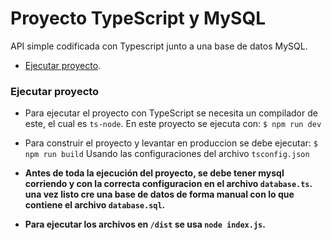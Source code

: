 # Proyecto TypeScript y MySQL
API simple codificada con Typescript junto a una base de datos MySQL.

- [Ejecutar proyecto](#ejecutar-proyecto).

### Ejecutar proyecto

  - Para ejecutar el proyecto con TypeScript se necesita un compilador de este, el cual es `ts-node`. En este proyecto
  se ejecuta con: 
  <code>$ npm run dev</code>
  
  - Para construir el proyecto y levantar en produccion se debe ejecutar:
  <code>$ npm run build</code>
  Usando las configuraciones del archivo `tsconfig.json`
  
  - **Antes de toda la ejecución del proyecto, se debe tener mysql corriendo y con la correcta configuracion en el archivo `database.ts`.**
  **una vez listo cre una base de datos de forma manual con lo que contiene el archivo `database.sql`.**
  
  - **Para ejecutar los archivos en `/dist` se usa `node index.js`.**
